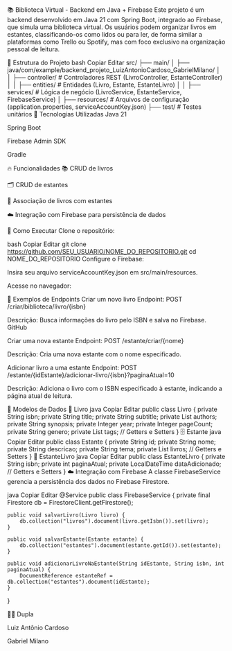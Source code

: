 📚 Biblioteca Virtual - Backend em Java + Firebase
Este projeto é um backend desenvolvido em Java 21 com Spring Boot, integrado ao Firebase, que simula uma biblioteca virtual. Os usuários podem organizar livros em estantes, classificando-os como lidos ou para ler, de forma similar a plataformas como Trello ou Spotify, mas com foco exclusivo na organização pessoal de leitura.

🧱 Estrutura do Projeto
bash
Copiar
Editar
src/
├── main/
│   ├── java/com/example/backend_projeto_LuizAntonioCardoso_GabrielMilano/
│   │   ├── controller/      # Controladores REST (LivroController, EstanteController)
│   │   ├── entities/        # Entidades (Livro, Estante, EstanteLivro)
│   │   ├── services/        # Lógica de negócio (LivroService, EstanteService, FirebaseService)
│   ├── resources/           # Arquivos de configuração (application.properties, serviceAccountKey.json)
├── test/                    # Testes unitários
🔧 Tecnologias Utilizadas
Java 21

Spring Boot

Firebase Admin SDK

Gradle


🔥 Funcionalidades
📚 CRUD de livros

🗂️ CRUD de estantes

🔁 Associação de livros com estantes

☁️ Integração com Firebase para persistência de dados

🚀 Como Executar
Clone o repositório:

bash
Copiar
Editar
git clone https://github.com/SEU_USUARIO/NOME_DO_REPOSITORIO.git
cd NOME_DO_REPOSITORIO
Configure o Firebase:

Insira seu arquivo serviceAccountKey.json em src/main/resources.

Acesse no navegador:


📌 Exemplos de Endpoints
Criar um novo livro
Endpoint: POST /criar/biblioteca/livro/{isbn}

Descrição: Busca informações do livro pelo ISBN e salva no Firebase.
GitHub

Criar uma nova estante
Endpoint: POST /estante/criar/{nome}

Descrição: Cria uma nova estante com o nome especificado.

Adicionar livro a uma estante
Endpoint: POST /estante/{idEstante}/adicionar-livro/{isbn}?paginaAtual=10

Descrição: Adiciona o livro com o ISBN especificado à estante, indicando a página atual de leitura.

🧩 Modelos de Dados
📘 Livro
java
Copiar
Editar
public class Livro {
    private String isbn;
    private String title;
    private String subtitle;
    private List<String> authors;
    private String synopsis;
    private Integer year;
    private Integer pageCount;
    private String genero;
    private List<String> tags;
    // Getters e Setters
}
🗄️ Estante
java
Copiar
Editar
public class Estante {
    private String id;
    private String nome;
    private String descricao;
    private String tema;
    private List<EstanteLivro> livros;
    // Getters e Setters
}
📗 EstanteLivro
java
Copiar
Editar
public class EstanteLivro {
    private String isbn;
    private int paginaAtual;
    private LocalDateTime dataAdicionado;
    // Getters e Setters
}
☁️ Integração com Firebase
A classe FirebaseService gerencia a persistência dos dados no Firebase Firestore.

java
Copiar
Editar
@Service
public class FirebaseService {
    private final Firestore db = FirestoreClient.getFirestore();

    public void salvarLivro(Livro livro) {
        db.collection("livros").document(livro.getIsbn()).set(livro);
    }

    public void salvarEstante(Estante estante) {
        db.collection("estantes").document(estante.getId()).set(estante);
    }

    public void adicionarLivroNaEstante(String idEstante, String isbn, int paginaAtual) {
        DocumentReference estanteRef = db.collection("estantes").document(idEstante);
    }
}

👨‍💻 Dupla

Luiz Antônio Cardoso

Gabriel Milano

